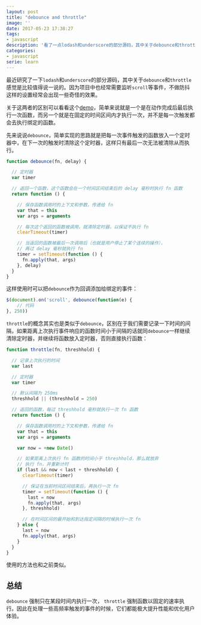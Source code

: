 ```yaml
---
layout: post
title: "debounce and throttle"
image: ''
date: 2017-05-23 17:38:27
tags:
- javascript
description: '看了一点lodash和underscore的部分源码，其中关于debounce和throttle感觉比较值得写一写...'
categories:
- javascript
serie: learn
---
```


最近研究了一下`lodash`和`underscore`的部分源码，其中关于`debounce`和`throttle`感觉是比较值得说一说的。因为项目中也经常需要监听`scroll`等事件，不做防抖这样的设置经常会出现一些奇怪的效果。

关于这两者的区别可以看看这个[demo](http://demo.nimius.net/debounce_throttle/)，简单来说就是一个是在动作完成后最后执行一次函数，而另一个就是在固定的时间区间内才执行一次，并不是每一次触发都会去执行绑定的函数。

先来说说`debounce`，简单实现的思路就是把每一次事件触发的函数放入一个定时器中，在下一次的触发时清除这个定时器，这样只有最后一次无法被清除从而执行。

```javascript
function debounce(fn, delay) {

  // 定时器
  var timer

  // 返回一个函数，这个函数会在一个时间区间结束后的 delay 毫秒时执行 fn 函数
  return function () {

    // 保存函数调用时的上下文和参数，传递给 fn
    var that = this
    var args = arguments

    // 每次这个返回的函数被调用，就清除定时器，以保证不执行 fn
    clearTimeout(timer)

    // 当返回的函数被最后一次调用后（也就是用户停止了某个连续的操作），
    // 再过 delay 毫秒就执行 fn
    timer = setTimeout(function () {
      fn.apply(that, args)
    }, delay)
  }
}
```

这样使用时可以把`debounce`作为回调添加给绑定的事件：

```javascript
$(document).on('scroll', debounce(function(e) {
	// 代码
}, 250))
```

`throttle`的概念其实也是类似于`debounce`，区别在于我们需要记录一下时间的间隔，如果距离上次执行事件响应的函数时间小于间隔的话就同`debounce`一样继续清除定时器，并继续将函数放入定时器，否则直接执行函数：

```javascript
function throttle(fn, threshhold) {

  // 记录上次执行的时间
  var last

  // 定时器
  var timer

  // 默认间隔为 250ms
  threshhold || (threshhold = 250)

  // 返回的函数，每过 threshhold 毫秒就执行一次 fn 函数
  return function () {

    // 保存函数调用时的上下文和参数，传递给 fn
    var that = this
    var args = arguments

    var now = +new Date()

    // 如果距离上次执行 fn 函数的时间小于 threshhold，那么就放弃
    // 执行 fn，并重新计时
    if (last && now < last + threshhold) {
      clearTimeout(timer)

      // 保证在当前时间区间结束后，再执行一次 fn
      timer = setTimeout(function () {
        last = now
        fn.apply(that, args)
      }, threshhold)

      // 在时间区间的最开始和到达指定间隔的时候执行一次 fn
    } else {
      last = now
      fn.apply(that, args)
    }
  }
}
```

使用的方法也和之前类似。

## 总结

`debounce` 强制只在某段时间内执行一次， `throttle` 强制函数以固定的速率执行。因此在处理一些高频率触发的事件的时候，它们都能极大提升性能和优化用户体验。